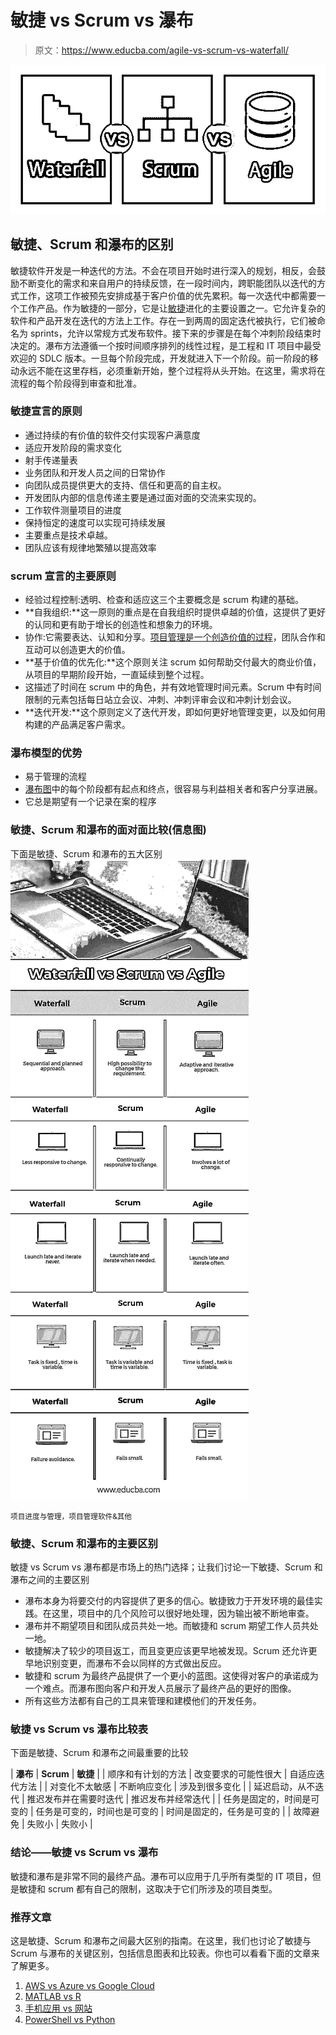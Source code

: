# 敏捷 vs Scrum vs 瀑布

> 原文：<https://www.educba.com/agile-vs-scrum-vs-waterfall/>

![Waterfall-vs-Scrum-vs-Agile](img/88637473185c39e37559e6bb6ccaa649.png)



## 敏捷、Scrum 和瀑布的区别

敏捷软件开发是一种迭代的方法。不会在项目开始时进行深入的规划，相反，会鼓励不断变化的需求和来自用户的持续反馈，在一段时间内，跨职能团队以迭代的方式工作，这项工作被预先安排成基于客户价值的优先累积。每一次迭代中都需要一个工作产品。作为敏捷的一部分，它是让[敏捷](https://www.educba.com/agile-coach-interview-questions/)进化的主要设置之一。它允许复杂的软件和产品开发在迭代的方法上工作。存在一到两周的固定迭代被执行，它们被命名为 sprints，允许以常规方式发布软件。接下来的步骤是在每个冲刺阶段结束时决定的。瀑布方法遵循一个按时间顺序排列的线性过程，是工程和 IT 项目中最受欢迎的 SDLC 版本。一旦每个阶段完成，开发就进入下一个阶段。前一阶段的移动永远不能在这里存档，必须重新开始，整个过程将从头开始。在这里，需求将在流程的每个阶段得到审查和批准。

### 敏捷宣言的原则

*   通过持续的有价值的软件交付实现客户满意度
*   适应开发阶段的需求变化
*   射手传递量表
*   业务团队和开发人员之间的日常协作
*   向团队成员提供更大的支持、信任和更高的自主权。
*   开发团队内部的信息传递主要是通过面对面的交流来实现的。
*   工作软件测量项目的进度
*   保持恒定的速度可以实现可持续发展
*   主要重点是技术卓越。
*   团队应该有规律地繁殖以提高效率

### scrum 宣言的主要原则

*   经验过程控制:透明、检查和适应这三个主要概念是 scrum 构建的基础。
*   **自我组织:**这一原则的重点是在自我组织时提供卓越的价值，这提供了更好的认同和更有助于增长的创造性和想象力的环境。
*   协作:它需要表达、认知和分享。[项目管理是一个创造价值的过程](https://www.educba.com/project-management-interview-questions/)，团队合作和互动可以创造更大的价值。
*   **基于价值的优先化:**这个原则关注 scrum 如何帮助交付最大的商业价值，从项目的早期阶段开始，一直延续到整个过程。
*   这描述了时间在 scrum 中的角色，并有效地管理时间元素。Scrum 中有时间限制的元素包括每日站立会议、冲刺、冲刺评审会议和冲刺计划会议。
*   **迭代开发:**这个原则定义了迭代开发，即如何更好地管理变更，以及如何用构建的产品满足客户需求。

### 瀑布模型的优势

*   易于管理的流程
*   [瀑布图](https://www.educba.com/waterfall-project-management/)中的每个阶段都有起点和终点，很容易与利益相关者和客户分享进展。
*   它总是期望有一个记录在案的程序

### 敏捷、Scrum 和瀑布的面对面比较(信息图)

下面是敏捷、Scrum 和瀑布的五大区别![Waterfall-vs-Scrum-vs-Agile info](img/227a8fa3101aa92893ac0b2ee655c148.png)



<small>项目进度与管理，项目管理软件&其他</small>

### 敏捷、Scrum 和瀑布的主要区别

敏捷 vs Scrum vs 瀑布都是市场上的热门选择；让我们讨论一下敏捷、Scrum 和瀑布之间的主要区别

*   瀑布本身为将要交付的内容提供了更多的信心。敏捷致力于开发环境的最佳实践。在这里，项目中的几个风险可以很好地处理，因为输出被不断地审查。
*   瀑布并不期望项目和团队成员共处一地。而敏捷和 scrum 期望工作人员共处一地。
*   敏捷解决了较少的项目返工，而且变更应该更早地被发现。Scrum 还允许更早地识别变更，而瀑布不会以同样的方式做出反应。
*   敏捷和 scrum 为最终产品提供了一个更小的蓝图。这使得对客户的承诺成为一个难点。而瀑布图向客户和开发人员展示了最终产品的更好的图像。
*   所有这些方法都有自己的工具来管理和建模他们的开发任务。

### 敏捷 vs Scrum vs 瀑布比较表

下面是敏捷、Scrum 和瀑布之间最重要的比较

| **瀑布** | **Scrum** | **敏捷** |
| 顺序和有计划的方法 | 改变要求的可能性很大 | 自适应迭代方法 |
| 对变化不太敏感 | 不断响应变化 | 涉及到很多变化 |
| 延迟启动，从不迭代 | 推迟发布并在需要时迭代 | 推迟发布并经常迭代 |
| 任务是固定的，时间是可变的 | 任务是可变的，时间也是可变的 | 时间是固定的，任务是可变的 |
| 故障避免 | 失败小 | 失败小 |

### 结论——敏捷 vs Scrum vs 瀑布

敏捷和瀑布是非常不同的最终产品。瀑布可以应用于几乎所有类型的 IT 项目，但是敏捷和 scrum 都有自己的限制，这取决于它们所涉及的项目类型。

### 推荐文章

这是敏捷、Scrum 和瀑布之间最大区别的指南。在这里，我们也讨论了敏捷与 Scrum 与瀑布的关键区别，包括信息图表和比较表。你也可以看看下面的文章来了解更多。

1.  [AWS vs Azure vs Google Cloud](https://www.educba.com/aws-vs-azure-vs-google-cloud/)
2.  [MATLAB vs R](https://www.educba.com/matlab-vs-r/)
3.  [手机应用 vs 网站](https://www.educba.com/mobile-apps-vs-website/)
4.  [PowerShell vs Python](https://www.educba.com/powershell-vs-python/)





